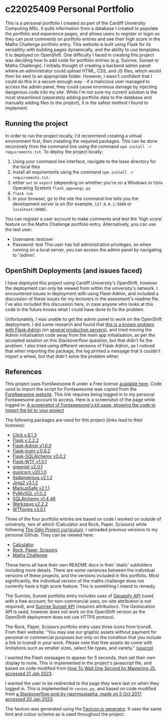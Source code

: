 # c22025409 Personal Portfolio

This is a personal portfolio I created as part of the Cardiff University Computing MSc. It pulls information from a database I created to populate the portfolio and experience pages, and allows users to register or login so they can post comments on portfolio entries and see their high score in the Maths Challenge portfolio entry.
This website is built using Flask for its versatility with building pages dynamically, and the ability to use templates. It is deployed on OpenShift.
One difficulty I faced in creating this project was deciding how to add code for portfolio entries (e.g. Sunrise, Sunset or Maths Challenge). I initially thought of creating a backend admin panel where an administrator could upload HTML, CSS, and JS files, which would then be sent to an appropriate folder. However, I wasn't confident that I could do this in a secure enough way - if a malicious user managed to access the admin panel, they could cause enormous damage by injecting dangerous code into my site. While I'm not sure my current solution is the most streamlined (separately adding portfolio data to the database and manually adding files to the project), it is the safest method I found to implement.

## Running the project

In order to run the project locally, I'd recommend creating a virtual environment first, then installing the required packages. This can be done recursively from the command line using the command `npm install -r requirements.txt`. To deploy the project locally:
 1. Using your command line interface, navigate to the base directory for the local files
 2. Install all requirements using the command `npm install -r requirements.txt`.
 3. either `set` or `export` (depending on whether you're on a Windows or Unix Operating System) `flask_app=wsgi.py`
 4. `flask run`
 5. In your browser, go to the site the command line tells you the development server is on (for example, `127.0.0.1:5000` or `localhost:5000`).

You can register a user account to make comments and test the 'high score' feature on the Maths Challenge portfolio entry. Alternatively, you can use the test user:
 - Username: testuser
 - Password: test
This user has full administrative privileges, so when running on a local server, you can access the admin panel by navigating to '/admin'.

## OpenShift Deployments (and issues faced)

I have deployed this project using Cardiff University's OpenShift, however the deployment can only be viewed from within the university's network. I encountered issues in deployment with using Flask-Admin, and included a discussion of these issues for my lecturers in the assesment's readme file. I've also included this discussion here, in case anyone who looks at this code in the future knows what I could have done to fix the problem.

Unfortunately, I was unable to get the admin panel to work on the OpenShift deployment. I did some research and found that [this is a known problem with Flask-Admin](https://stackoverflow.com/questions/25626068/404-not-found-when-trying-to-access-flask-admin-on-uwsgi) (on [several production servers](https://stackoverflow.com/questions/26585050/flask-admin-pages-inaccessible-in-production)), and tried moving the Admin initialisation code away from the main app initialisation, as per the accepted solution on this Stackoverflow question, but that didn't fix the problem. I also tried using different versions of Flask-Admin, as I noticed that when importing the package, the log printed a message that it couldn't import a wheel, but that didn't solve the problem either.

## References
This project uses FontAwesome 6 under a Free license [available here](https://fontawesome.com/license/free). Code used to import the script for Fontawesome was copied from the [FontAwesome website](https://fontawesome.com/kits/3ca0e018ff/use). This link requires being logged in to my personal Fontawesome account to access. Here is a screenshot of the page while logged in:
[A screenshot of Fontawesome's kit page, showing the code to import the kit to your project](/fontawesome-screenshot.png)

The following packages are used for this project (links lead to their licenses):
 - [Click v.8.1.3](https://github.com/pallets/click/blob/main/LICENSE.rst)
 - [Flask v.2.2.2](https://flask.palletsprojects.com/en/2.2.x/license/)
 - [Flask-Admin v1.6.0](https://github.com/flask-admin/flask-admin/blob/master/LICENSE)
 - [Flask-login v.0.6.2](https://github.com/maxcountryman/flask-login/blob/main/LICENSE)
 - [Flask-SQLAlchemy v3.0.2](https://flask-sqlalchemy.palletsprojects.com/en/3.0.x/license/)
 - [Flask-WTF v1.0.1](https://flask-wtf.readthedocs.io/en/1.0.x/license/)
 - [greenlet v2.0.1](https://github.com/python-greenlet/greenlet/blob/master/LICENSE)
 - [gunicorn v20.1.0](https://github.com/benoitc/gunicorn/blob/master/LICENSE)
 - [itsdangerous v2.1.2](https://itsdangerous.palletsprojects.com/en/2.1.x/license/)
 - [Jinja2 v3.1.2](https://jinja.palletsprojects.com/en/3.1.x/license/)
 - [MarkupSafe v2.1.1](https://markupsafe.palletsprojects.com/en/2.1.x/license/)
 - [PyMySQL v1.0.2](https://github.com/PyMySQL/PyMySQL/blob/main/LICENSE)
 - [SQLAlchemy v1.4.46](https://docs.sqlalchemy.org/en/14/copyright.html)
 - [Werkzeug v2.2.2](https://werkzeug.palletsprojects.com/en/2.2.x/license/)
 - [WTForms v3.0.1](https://wtforms.readthedocs.io/en/3.0.x/license/)

Three of the four portfolio entries are based on code I worked on outside of university, two of which (Calculator and Rock, Paper, Scissors) while following [The Odin Project curriculum](https://www.theodinproject.com/). I uploaded previous versions to my personal Github. They can be viewed here:
 - [Calculator](https://github.com/ellis-burgess/calculator)
 - [Rock, Paper, Scissors](https://github.com/ellis-burgess/rock-paper-scissors)
 - [Maths Challenge](https://github.com/ellis-burgess/maths-challenge)

These items all have their own README docs in their 'static' subfolders including more details. There are some variances between the individual versions of these projects, and the versions included in this portfolio. Most significantly, the individual version of the maths challenge does not currently have a high score feature. This is something I intend to remedy.

The Sunrise, Sunset portfolio entry includes uses of [Geoapify API](https://www.geoapify.com/pricing) (used with a free account; for non-commercial uses, on-site attribution is not required), and [Sunrise Sunset API](https://sunrise-sunset.org/api) (requires attribution). The Geolocation API is used, however does not work on the OpenShift version as the OpenShift deployment does not use HTTPS protocol.

The Rock, Paper, Scissors portfolio entry uses three icons from Icons8. From their website:
"You may use our graphic assets without payment for personal or commercial purposes but only on the condition that you include a link to Icons8 in your work. Please note that free assets do come with limitations such as smaller sizes, select file types, and variety." [(source)](https://icons8.com/pricing)

I wanted the Flash messages to appear for 5 seconds, then set their own display to none. This is implemented in the project's javascript file, and based on code modified from [How To Wait One Second by Mastering JS, accessed 21 Jan 2023](https://masteringjs.io/tutorials/fundamentals/wait-1-second-then).

I wanted the user to be redirected to the page they were last on when they logged in. This is implemented in `routes.py`, and based on code modified from [a Stackoverflow post by nasirmustapha, made on 5 Oct 2017, accessed 20 Jan 2023](https://stackoverflow.com/questions/42284397/flask-how-to-redirect-to-previous-page-after-successful-login).

The favicon was generated using the [Favicon.io generator](https://favicon.io/favicon-generator/). It uses the same font and colour scheme as is used throughout the project.